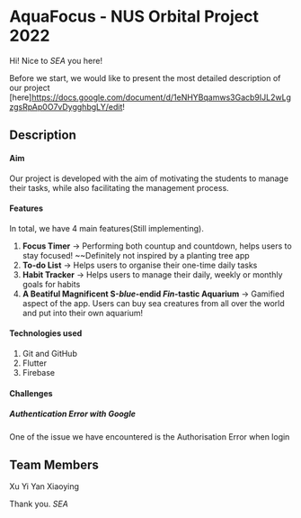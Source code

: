 # AquaFocus - NUS Orbital Project 2022

Hi! Nice to _SEA_ you here! 

Before we start, we would like to present the most detailed description of our project [here]https://docs.google.com/document/d/1eNHYBqamws3Gacb9IJL2wLgzgsRpAp0O7vDygghbgLY/edit!

## Description

#### Aim
Our project is developed with the aim of motivating the students to manage their tasks, while also facilitating the management process. 

#### Features
In total, we have 4 main features(Still implementing).
1. **Focus Timer** -> Performing both countup and countdown, helps users to stay focused! ~~Definitely not inspired by a planting tree app
2. **To-do List** -> Helps users to organise their one-time daily tasks
3. **Habit Tracker** -> Helps users to manage their daily, weekly or monthly goals for habits
4. **A Beatiful Magnificent S-_blue_-endid _Fin_-tastic Aquarium** -> Gamified aspect of the app. Users can buy sea creatures from all over the world and put into their own aquarium!

#### Technologies used
1. Git and GitHub
2. Flutter
3. Firebase

#### Challenges
##### Authentication Error with Google
One of the issue we have encountered is the Authorisation Error when login

## Team Members
Xu Yi
Yan Xiaoying

Thank you. _SEA_
